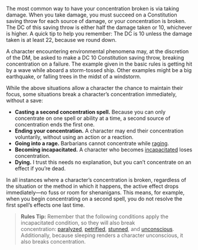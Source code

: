 The most common way to have your concentration broken is via taking damage. When you take damage, you must succeed on a Constitution saving throw for each source of damage, or your concentration is broken. The DC of this saving throw is either half the damage taken or 10, whichever is higher. A quick tip to help you remember: The DC is 10 unless the damage taken is at least 22, because we round down.

A character encountering environmental phenomena may, at the discretion of the DM, be asked to make a DC 10 Constitution saving throw, breaking concentration on a failure. The example given in the basic rules is getting hit by a wave while aboard a storm-tossed ship. Other examples might be a big earthquake, or falling trees in the midst of a windstorm.

While the above situations allow a character the chance to maintain their focus, some situations break a character’s concentration immediately, without a save:

- **Casting a second concentration spell.** Because you can only concentrate on one spell or ability at a time, a second source of concentration ends the first one.
- **Ending your concentration.** A character may end their concentration voluntarily, without using an action or a reaction.
- **Going into a rage.** Barbarians cannot concentrate while [raging](https://www.dndbeyond.com/classes/barbarian#Rage-51).
- **Becoming incapacitated.** A character who becomes [incapacitated](https://www.dndbeyond.com/sources/dnd/free-rules/rules-glossary#IncapacitatedCondition) loses concentration. 
- **Dying.** I trust this needs no explanation, but you can’t concentrate on an effect if you’re dead.

In all instances where a character’s concentration is broken, regardless of the situation or the method in which it happens, the active effect drops immediately—no fuss or room for shenanigans. This means, for example, when you begin concentrating on a second spell, you do not resolve the first spell’s effects one last time.

> **Rules Tip:** Remember that the following conditions apply the incapacitated condition, so they will also break concentration: [paralyzed](https://www.dndbeyond.com/sources/dnd/free-rules/rules-glossary#ParalyzedCondition), [petrified](https://www.dndbeyond.com/sources/dnd/free-rules/rules-glossary#PetrifiedCondition), [stunned](https://www.dndbeyond.com/sources/dnd/free-rules/rules-glossary#StunnedCondition), and [unconscious](https://www.dndbeyond.com/sources/dnd/free-rules/rules-glossary#UnconsciousCondition). Additionally, because sleeping renders a character unconscious, it also breaks concentration.